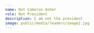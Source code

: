 ```yaml
---
name: Not Cameron Asher
role: Not President
description: I am not the president
image: public/media/leaders/image2.jpg
---
```

